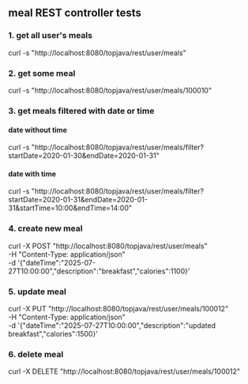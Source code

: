 ## meal REST controller tests

### 1. get all user's meals
curl -s "http://localhost:8080/topjava/rest/user/meals"

### 2. get some meal
curl -s "http://localhost:8080/topjava/rest/user/meals/100010"

### 3. get meals filtered with date or time
#### date without time
curl -s "http://localhost:8080/topjava/rest/user/meals/filter?startDate=2020-01-30&endDate=2020-01-31"
#### date with time
curl -s "http://localhost:8080/topjava/rest/user/meals/filter?startDate=2020-01-31&endDate=2020-01-31&startTime=10:00&endTime=14:00"

### 4. create new meal
curl -X POST "http://localhost:8080/topjava/rest/user/meals" \
  -H "Content-Type: application/json" \
  -d '{"dateTime":"2025-07-27T10:00:00","description":"breakfast","calories":1100}'

### 5. update meal
curl -X PUT "http://localhost:8080/topjava/rest/user/meals/100012" \
  -H "Content-Type: application/json" \
  -d '{"dateTime":"2025-07-27T10:00:00","description":"updated breakfast","calories":1500}'

### 6. delete meal
curl -X DELETE "http://localhost:8080/topjava/rest/user/meals/100012"